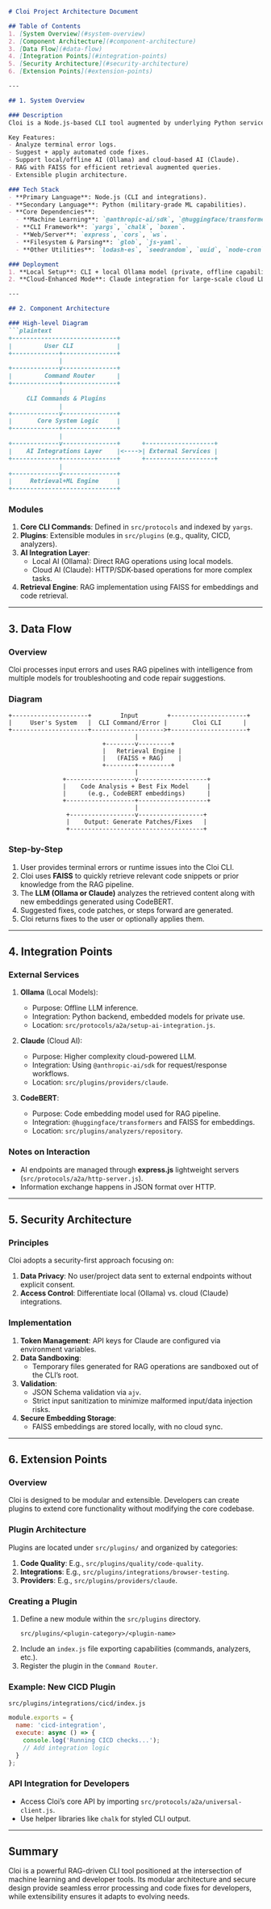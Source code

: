 ```markdown
# Cloi Project Architecture Document

## Table of Contents
1. [System Overview](#system-overview)
2. [Component Architecture](#component-architecture)
3. [Data Flow](#data-flow)
4. [Integration Points](#integration-points)
5. [Security Architecture](#security-architecture)
6. [Extension Points](#extension-points)

---

## 1. System Overview

### Description
Cloi is a Node.js-based CLI tool augmented by underlying Python services to deliver advanced capabilities for automating and fixing terminal errors. It employs **Retrieval-Augmented Generation (RAG)** using **CodeBERT** embeddings for intelligent code processing. Cloi leverages both **local models (Ollama)** and **cloud-based LLMs (Claude)** for natural language understanding and code generation.

Key Features:
- Analyze terminal error logs.
- Suggest + apply automated code fixes.
- Support local/offline AI (Ollama) and cloud-based AI (Claude).
- RAG with FAISS for efficient retrieval augmented queries.
- Extensible plugin architecture.

### Tech Stack
- **Primary Language**: Node.js (CLI and integrations).
- **Secondary Language**: Python (military-grade ML capabilities).
- **Core Dependencies**:
  - **Machine Learning**: `@anthropic-ai/sdk`, `@huggingface/transformers`, `faiss-node`.
  - **CLI Framework**: `yargs`, `chalk`, `boxen`.
  - **Web/Server**: `express`, `cors`, `ws`.
  - **Filesystem & Parsing**: `glob`, `js-yaml`.
  - **Other Utilities**: `lodash-es`, `seedrandom`, `uuid`, `node-cron`, `ajv`.

### Deployment
1. **Local Setup**: CLI + local Ollama model (private, offline capabilities).
2. **Cloud-Enhanced Mode**: Claude integration for large-scale cloud LLM processing.

---

## 2. Component Architecture

### High-level Diagram
```plaintext
+-----------------------------+
|         User CLI            |
+-------------+---------------+
              |
+-------------v---------------+
|         Command Router      |
+-------------+---------------+
              |
     CLI Commands & Plugins
              |
+-------------v---------------+
|       Core System Logic     |
+-------------+---------------+
              |
+-------------v---------------+      +-------------------+
|    AI Integrations Layer    |<---->| External Services |
+-------------+---------------+      +-------------------+
              |
+-------------v---------------+
|     Retrieval+ML Engine     |
+-----------------------------+
```

### Modules
1. **Core CLI Commands**: Defined in `src/protocols` and indexed by `yargs`.
2. **Plugins**: Extensible modules in `src/plugins` (e.g., quality, CICD, analyzers).
3. **AI Integration Layer**:
   - Local AI (Ollama): Direct RAG operations using local models.
   - Cloud AI (Claude): HTTP/SDK-based operations for more complex tasks.
4. **Retrieval Engine**: RAG implementation using FAISS for embeddings and code retrieval.

---

## 3. Data Flow

### Overview
Cloi processes input errors and uses RAG pipelines with intelligence from multiple models for troubleshooting and code repair suggestions.

### Diagram
```plaintext
+---------------------+        Input        +---------------------+
|     User's System   |  CLI Command/Error |       Cloi CLI      |
+---------------------+-------------------->+---------------------+
                                   |
                          +--------v---------+
                          |   Retrieval Engine |
                          |   (FAISS + RAG)    |
                          +--------+---------+
                                   |
               +-------------------v-------------------+
               |    Code Analysis + Best Fix Model     |
               |      (e.g., CodeBERT embeddings)      |
               +-------------------+-------------------+
                                   |
                +------------------v------------------+
                |    Output: Generate Patches/Fixes   |
                +-------------------------------------+
```

### Step-by-Step
1. User provides terminal errors or runtime issues into the Cloi CLI.
2. Cloi uses **FAISS** to quickly retrieve relevant code snippets or prior knowledge from the RAG pipeline.
3. The **LLM (Ollama or Claude)** analyzes the retrieved content along with new embeddings generated using CodeBERT.
4. Suggested fixes, code patches, or steps forward are generated.
5. Cloi returns fixes to the user or optionally applies them.

---

## 4. Integration Points

### External Services
1. **Ollama** (Local Models):
   - Purpose: Offline LLM inference.
   - Integration: Python backend, embedded models for private use.
   - Location: `src/protocols/a2a/setup-ai-integration.js`.

2. **Claude** (Cloud AI):
   - Purpose: Higher complexity cloud-powered LLM.
   - Integration: Using `@anthropic-ai/sdk` for request/response workflows.
   - Location: `src/plugins/providers/claude`.

3. **CodeBERT**:
   - Purpose: Code embedding model used for RAG pipeline.
   - Integration: `@huggingface/transformers` and FAISS for embeddings.
   - Location: `src/plugins/analyzers/repository`.

### Notes on Interaction
- AI endpoints are managed through **express.js** lightweight servers (`src/protocols/a2a/http-server.js`).
- Information exchange happens in JSON format over HTTP.

---

## 5. Security Architecture

### Principles
Cloi adopts a security-first approach focusing on:
1. **Data Privacy**: No user/project data sent to external endpoints without explicit consent.
2. **Access Control**: Differentiate local (Ollama) vs. cloud (Claude) integrations.

### Implementation
1. **Token Management**: API keys for Claude are configured via environment variables.
2. **Data Sandboxing**:
   - Temporary files generated for RAG operations are sandboxed out of the CLI’s root.
3. **Validation**:
   - JSON Schema validation via `ajv`.
   - Strict input sanitization to minimize malformed input/data injection risks.
4. **Secure Embedding Storage**:
   - FAISS embeddings are stored locally, with no cloud sync.

---

## 6. Extension Points

### Overview
Cloi is designed to be modular and extensible. Developers can create plugins to extend core functionality without modifying the core codebase.

### Plugin Architecture
Plugins are located under `src/plugins/` and organized by categories:
1. **Code Quality**: E.g., `src/plugins/quality/code-quality`.
2. **Integrations**: E.g., `src/plugins/integrations/browser-testing`.
3. **Providers**: E.g., `src/plugins/providers/claude`.

### Creating a Plugin
1. Define a new module within the `src/plugins` directory.
   ```plaintext
   src/plugins/<plugin-category>/<plugin-name>
   ```
2. Include an `index.js` file exporting capabilities (commands, analyzers, etc.).
3. Register the plugin in the `Command Router`.

### Example: New CICD Plugin
```plaintext
src/plugins/integrations/cicd/index.js
```
```javascript
module.exports = {
  name: 'cicd-integration',
  execute: async () => {
    console.log('Running CICD checks...');
    // Add integration logic
  }
};
```

### API Integration for Developers
- Access Cloi’s core API by importing `src/protocols/a2a/universal-client.js`.
- Use helper libraries like `chalk` for styled CLI output.

---

## Summary
Cloi is a powerful RAG-driven CLI tool positioned at the intersection of machine learning and developer tools. Its modular architecture and secure design provide seamless error processing and code fixes for developers, while extensibility ensures it adapts to evolving needs.
```

